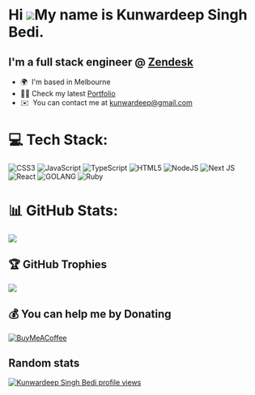 Hi ![](https://user-images.githubusercontent.com/18350557/176309783-0785949b-9127-417c-8b55-ab5a4333674e.gif)My name is Kunwardeep Singh Bedi.
======================================================================================================================================

I'm a full stack engineer @ [Zendesk](https://www.zendesk.com/au/)
-------------------------

- 🌍  I'm based in Melbourne
- 👨‍💻 Check my latest  [Portfolio](https://kunwardeep.com/)
- ✉️  You can contact me at [kunwardeep@gmail.com](mailto:kunwardeep@gmail.com)


# 💻 Tech Stack:
![CSS3](https://img.shields.io/badge/css3-%231572B6.svg?style=for-the-badge&logo=css3&logoColor=white) ![JavaScript](https://img.shields.io/badge/javascript-%23323330.svg?style=for-the-badge&logo=javascript&logoColor=%23F7DF1E) ![TypeScript](https://img.shields.io/badge/typescript-%23007ACC.svg?style=for-the-badge&logo=typescript&logoColor=white) ![HTML5](https://img.shields.io/badge/html5-%23E34F26.svg?style=for-the-badge&logo=html5&logoColor=white) ![NodeJS](https://img.shields.io/badge/node.js-6DA55F?style=for-the-badge&logo=node.js&logoColor=white) ![Next JS](https://img.shields.io/badge/Next-black?style=for-the-badge&logo=next.js&logoColor=white) ![React](https://img.shields.io/badge/react-%2320232a.svg?style=for-the-badge&logo=react&logoColor=%2361DAFB) ![GOLANG](https://img.shields.io/badge/golang-%23F24E1E.svg?style=for-the-badge&logo=go&logoColor=white) ![Ruby](https://img.shields.io/badge/Ruby-%23593d88.svg?style=for-the-badge&logo=ruby&logoColor=white)

# 📊 GitHub Stats:
<!-- ![](https://github-readme-stats.vercel.app/api?username=KUNWARDEEP&theme=default&hide_border=false&include_all_commits=true&count_private=true)<br/>
![](https://github-readme-streak-stats.herokuapp.com/?user=KUNWARDEEP&theme=default&hide_border=false)<br/> -->
![](https://github-readme-stats.vercel.app/api/top-langs/?username=KUNWARDEEP&theme=default&hide_border=false&include_all_commits=true&count_private=true&layout=compact)

## 🏆 GitHub Trophies
![](https://github-profile-trophy.vercel.app/?username=KUNWARDEEP&theme=&column=5&margin-w=15&margin-h=15)


## 💰 You can help me by Donating
[![BuyMeACoffee](https://img.shields.io/badge/Buy%20Me%20a%20Coffee-ffdd00?style=for-the-badge&logo=buy-me-a-coffee&logoColor=black)](https://buymeacoffee.com/kunwardeep)

## Random stats
[![Kunwardeep Singh Bedi profile views](https://u8views.com/api/v1/github/profiles/13211086/views/day-week-month-total-count.svg)](https://u8views.com/github/kunwardeep)
